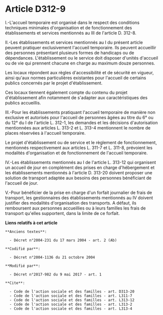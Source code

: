 # Article D312-9

I.-L'accueil temporaire est organisé dans le respect des conditions techniques minimales d'organisation et de fonctionnement
des établissements et services mentionnés au III de l'article D. 312-8.

II.-Les établissements et services mentionnés au I du présent article peuvent pratiquer exclusivement l'accueil temporaire.
Ils peuvent accueillir des personnes présentant plusieurs formes de handicaps ou de dépendances. L'établissement ou le
service doit disposer d'unités d'accueil ou de vie qui prennent chacune en charge au maximum douze personnes.

Les locaux répondent aux règles d'accessibilité et de sécurité en vigueur, ainsi qu'aux normes particulières existantes pour
l'accueil de certains publics concernés par le projet d'établissement.

Ces locaux tiennent également compte du contenu du projet d'établissement afin notamment de s'adapter aux caractéristiques
des publics accueillis.

III.-Pour les établissements pratiquant l'accueil temporaire de manière non exclusive et autorisés pour l'accueil de
personnes âgées au titre du 6° ou du 12° du I de l'article L. 312-1, les demandes et les décisions d'autorisation mentionnées
aux articles L. 313-2 et L. 313-4 mentionnent le nombre de places réservées à l'accueil temporaire.

Le projet d'établissement ou de service et le règlement de fonctionnement, mentionnés respectivement aux articles L. 311-7 et
L. 311-8, prévoient les modalités d'organisation et de fonctionnement de l'accueil temporaire.

IV.-Les établissements mentionnés au I de l'article L. 313-12 qui organisent un accueil de jour en complément des prises en
charge d'hébergement et les établissements mentionnés à l'article D. 313-20 doivent proposer une solution de transport
adaptée aux besoins des personnes bénéficiant de l'accueil de jour.

V.-Pour bénéficier de la prise en charge d'un forfait journalier de frais de transport, les gestionnaires des établissements
mentionnés au IV doivent justifier des modalités d'organisation des transports. A défaut, ils remboursent aux personnes
accueillies ou à leurs familles les frais de transport qu'elles supportent, dans la limite de ce forfait.

**Liens relatifs à cet article**

	**Anciens textes**:

	  - Décret n°2004-231 du 17 mars 2004 - art. 2 (Ab)

	**Codifié par**:

	  - Décret n°2004-1136 du 21 octobre 2004

	**Modifié par**:

	  - Décret n°2017-982 du 9 mai 2017 - art. 1

	**Cite**:

	  - Code de l'action sociale et des familles - art. D313-20
	  - Code de l'action sociale et des familles - art. L311-7
	  - Code de l'action sociale et des familles - art. L313-12
	  - Code de l'action sociale et des familles - art. L313-2
	  - Code de l'action sociale et des familles - art. L313-4
